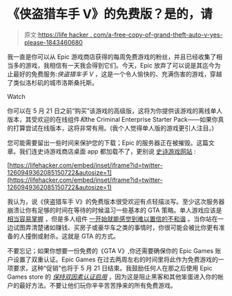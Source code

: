 # 《侠盗猎车手 V》的免费版？是的，请

> 原文:[https://life hacker . com/a-free-copy-of-grand-theft-auto-v-yes-please-1843460680](https://lifehacker.com/a-free-copy-of-grand-theft-auto-v-yes-please-1843460680)

我一直是你可以从 Epic 游戏商店获得的每周免费游戏的粉丝，并且已经收集了相当多的游戏，我相信有一天我会得到它们。今天，Epic 放弃了可以说是其迄今为止最好的免费服务:*侠盗猎车手 V* ，这是一个令人愉快的、充满伤害的游戏，穿越了类似洛杉矶的城市洛斯桑托斯。

Watch

你可以在 5 月 21 日之前“购买”该游戏的高级版，这将为你提供该游戏的离线单人版本，其受欢迎的在线组件*和*the Criminal Enterprise Starter Pack——如果你真的打算尝试在线版本，这将非常有用。(我个人觉得单人版的游戏更引人注目。)

您可能需要留出一些时间来保护您的下载；Epic 的服务器正在被摧毁。这篇文章。我们连史诗游戏商店桌面 app 都加载不了，更别说 [史诗游戏网站](https://www.epicgames.com/store/en-US/) :

 [https://lifehacker.com/embed/inset/iframe?id=twitter-1260949362085150722&autosize=1](https://lifehacker.com/embed/inset/iframe?id=twitter-1260949362085150722&autosize=1) 

我认为，说《侠盗猎车手 V》的免费版本很受欢迎有点轻描淡写。至少这次服务器崩溃让你有足够的时间在等待的时候温习一些基本的 GTA 策略。单人游戏应该是 [相当容易掌握](https://kotaku.com/before-you-start-tips-for-playing-gta-v-1333219413) ，但是多人组件 [一开始就能感觉到难以置信的不和谐](https://kotaku.com/tips-for-getting-started-and-making-money-in-gta-online-1793715156) 。当你站在一边试图弄清楚诸如赚钱、买房子或豪华车之类的事情时，你很可能会被比你更有准备的人撞倒或射杀。这就是 GTA 的方式。

不要忘记；如果你想要一份免费的《GTA V》,你还需要确保你的 Epic Games 账户设置了双重认证。Epic Games 在过去两周左右的时间里将此作为免费游戏的一项要求，这种“促销”也将于 5 月 21 日结束。我鼓励任何人在那之后使用 Epic Games store 的 [*保持双因素认证启用*](https://www.epicgames.com/store/en-US/news/two-factor-authentication-required-when-claiming-free-games) ，因为这是阻止黑客和其他笨蛋进入你的帐户的最好方法。不要让他们玩你辛辛苦苦挣来的所有免费游戏。